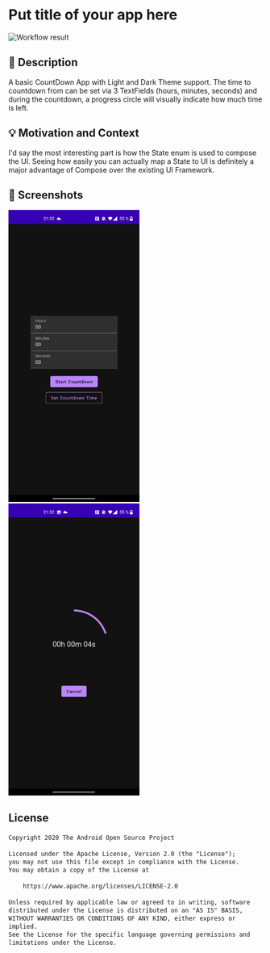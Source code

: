 # Put title of your app here

<!--- Replace <OWNER> with your Github Username and <REPOSITORY> with the name of your repository. -->
<!--- You can find both of these in the url bar when you open your repository in github. -->
![Workflow result](https://github.com/ReneFerrari/CountDownTimerCompose/workflows/Check/badge.svg)


## :scroll: Description
<!--- Describe your app in one or two sentences -->
A basic CountDown App with Light and Dark Theme support. The time to countdown from can be set via 3 TextFields (hours, minutes, seconds) and during the countdown, a progress circle will visually indicate how much time is left.


## :bulb: Motivation and Context
<!--- Optionally point readers to interesting parts of your submission. -->
<!--- What are you especially proud of? -->
I'd say the most interesting part is how the State enum is used to compose the UI. Seeing how easily you can actually map a State to UI
is definitely a major advantage of Compose over the existing UI Framework.

## :camera_flash: Screenshots
<!-- You can add more screenshots here if you like -->
<img src="/results/screenshot_1.png" width="260">&emsp;<img src="/results/screenshot_2.png" width="260">

## License
```
Copyright 2020 The Android Open Source Project

Licensed under the Apache License, Version 2.0 (the "License");
you may not use this file except in compliance with the License.
You may obtain a copy of the License at

    https://www.apache.org/licenses/LICENSE-2.0

Unless required by applicable law or agreed to in writing, software
distributed under the License is distributed on an "AS IS" BASIS,
WITHOUT WARRANTIES OR CONDITIONS OF ANY KIND, either express or implied.
See the License for the specific language governing permissions and
limitations under the License.
```